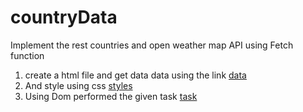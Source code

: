 # countryData

Implement the rest countries and open weather map API using Fetch function

1. create a html file and get data data using the link [data](index.html)
2. And style using css [styles](./css/styles.css)
3. Using Dom performed the given task [task](./js/script.js)